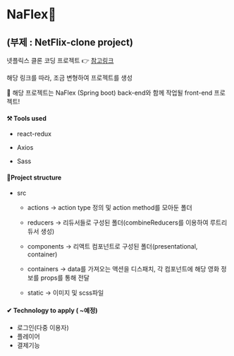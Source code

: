 # NaFlex💸

## (부제 : NetFlix-clone project)

넷플릭스 클론 코딩 프로젝트 👉 <a href ="https://github.com/smooth97/Netflix_Clone">참고링크</a>

해당 링크를 따라, 조금 변형하여 프로젝트를 생성



🎈 해당 프로젝트는 NaFlex (Spring boot) back-end와 함께 작업될 front-end 프로젝트!

#### ⚒ Tools used

* react-redux

* Axios

* Sass

  

#### 📂Project structure

* src

  * actions  -> action type 정의 및 action method를 모아둔 폴더

  * reducers  -> 리듀서들로 구성된 폴더(combineReducers를 이용하여 루트리듀서 생성)


  * components  -> 리액트 컴포넌트로 구성된 폴더(presentational, container)

  * containers ->  data를 가져오는 액션을 디스패치, 각 컴포넌트에 해당 영화 정보를 props를 통해 전달

  * static -> 이미지 및 scss파일

    

#### ✔ Technology to apply ( ~예정)

* 로그인(다중 이용자) 
* 플레이어
* 결제기능

